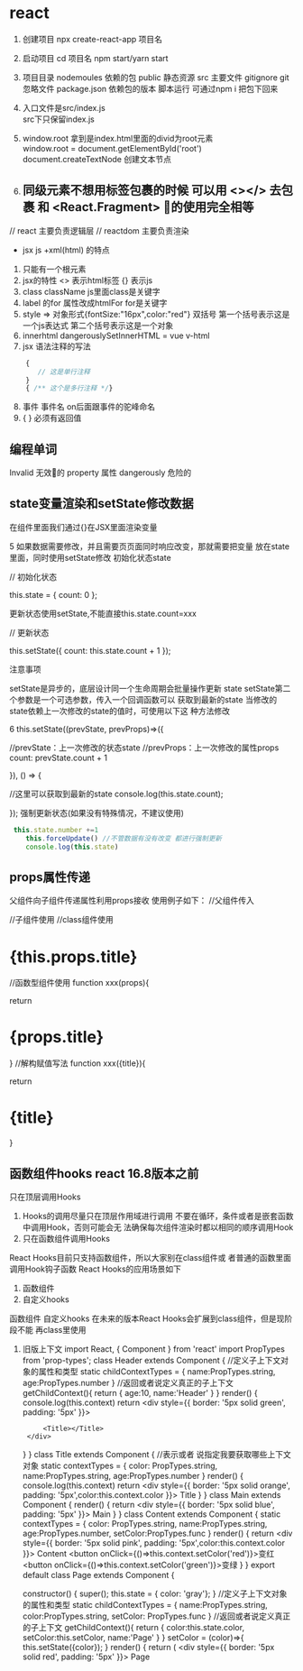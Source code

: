 # react 
1. 创建项目 
npx create-react-app 项目名  
2. 启动项目
cd 项目名  npm start/yarn start 

3. 项目目录
 nodemoules  依赖的包 
 public 静态资源 
 src  主要文件
 gitignore git忽略文件
 package.json  依赖包的版本 脚本运行  可通过npm i 把包下回来   
4. 入口文件是src/index.js  
   src下只保留index.js
5. window.root 拿到是index.html里面的divid为root元素  
window.root = document.getElementById('root')
document.createTextNode 创建文本节点 
6. 同级元素不想用标签包裹的时候 可以用 <></> 去包裹 
  和 <React.Fragment> 的使用完全相等 
	---
// react 主要负责逻辑层 
// reactdom 主要负责渲染  
- jsx js +xml(html)  的特点
 1. 只能有一个根元素
 2. jsx的特性  <> 表示html标签 {} 表示js 
 3. class className js里面class是关键字  
 4. label 的for 属性改成htmlFor  for是关键字  
 5. style => 对象形式{fontSize:"16px",color:"red"}  双括号 第一个括号表示这是一个js表达式 第二个括号表示这是一个对象 
 6. innerhtml  dangerouslySetInnerHTML  =  vue  v-html 
 7. jsx 语法注释的写法  
 ```js
 	 { 
		// 这是单行注释 
	 }
	 { /** 这个是多行注释 */}
```
8. 事件 事件名 on后面跟事件的驼峰命名 
9. { } 必须有返回值 
## 编程单词 
 Invalid  无效的    property 属性  dangerously 危险的 
## state变量渲染和setState修改数据

在组件⾥⾯我们通过{}在JSX⾥⾯渲染变量

5 如果数据需要修改，并且需要⻚页⾯同时响应改变，那就需要把变量 放在state⾥⾯，同时使⽤setState修改 初始化状态state

// 初始化状态

this.state = { count: 0 };

更新状态使⽤setState,不能直接this.state.count=xxx

// 更新状态

this.setState({ count: this.state.count + 1 });

注意事项

setState是异步的，底层设计同⼀个⽣命周期会批量操作更新 state setState第⼆个参数是⼀个可选参数，传⼊⼀个回调函数可以 获取到最新的state 当修改的state依赖上⼀次修改的state的值时，可使⽤以下这 种⽅法修改

6 this.setState((prevState, prevProps)=>({

//prevState：上⼀次修改的状态state //prevProps：上⼀次修改的属性props count: prevState.count + 1

}), () => {

//这⾥可以获取到最新的state console.log(this.state.count);

});
强制更新状态(如果没有特殊情况，不建议使用)
```js
 this.state.number +=1
    this.forceUpdate() //不管数据有没有改变 都进行强制更新  
    console.log(this.state)
```
## props属性传递

⽗组件向⼦组件传递属性利⽤props接收 使⽤例⼦如下：
//⽗组件传⼊

<PropsDemo title="Tim⽼师教react"></PropsDemo>

//⼦组件使⽤ //class组件使⽤ <h1>{this.props.title}</h1> //函数型组件使⽤ function xxx(props){

return <h1>{props.title}</h1> } //解构赋值写法 function xxx({title}){

return <h1>{title}</h1> }
##  函数组件hooks  react 16.8版本之前   
只在顶层调⽤Hooks
1. Hooks的调⽤尽量只在顶层作⽤域进⾏调⽤ 不要在循环，条件或者是嵌套函数中调⽤Hook，否则可能会⽆ 法确保每次组件渲染时都以相同的顺序调⽤Hook 
2. 只在函数组件调⽤Hooks

React Hooks⽬前只⽀持函数组件，所以⼤家别在class组件或 者普通的函数⾥⾯调⽤Hook钩⼦函数 React Hooks的应⽤场景如下

1. 函数组件 
2. ⾃定义hooks 

函数组件 ⾃定义hooks 在未来的版本React Hooks会扩展到class组件，但是现阶段不能 再class⾥使⽤
1. 旧版上下文 
import React, { Component } from 'react'
import PropTypes from 'prop-types';
class Header extends Component {
    //定义子上下文对象的属性和类型
    static childContextTypes = {
        name:PropTypes.string,
        age:PropTypes.number
    }
    //返回或者说定义真正的子上下文
    getChildContext(){
        return {
            age:10,
            name:'Header' 
        }
    }
    render() {
        console.log(this.context)
        return <div style={{ border: '5px solid green', padding: '5px' }}>
            
            <Title></Title>
        </div>
    }
}
class Title extends Component {
    //表示或者 说指定我要获取哪些上下文对象
    static contextTypes = {
        color: PropTypes.string,
        name:PropTypes.string,
        age:PropTypes.number
    }
    render() {
        console.log(this.context)
        return <div style={{ border: '5px solid orange', padding: '5px',color:this.context.color }}>
            Title
        </div>
    }
}
class Main extends Component {
    render() {
        return <div style={{ border: '5px solid blue', padding: '5px' }}>
            Main
            <Content></Content>
        </div>
    }
}
class Content extends Component {
    static contextTypes = {
        color: PropTypes.string,
        name:PropTypes.string,
        age:PropTypes.number,
        setColor:PropTypes.func
    }
    render() {
        return <div style={{ border: '5px solid pink', padding: '5px',color:this.context.color }}>
            Content
            <button onClick={()=>this.context.setColor('red')}>变红</button>
            <button onClick={()=>this.context.setColor('green')}>变绿</button>
        </div>
    }
}
export default class Page extends Component {

    constructor() {
        super();
        this.state = { color: 'gray'};
    }
    //定义子上下文对象的属性和类型
    static childContextTypes = {
        name:PropTypes.string,
        color:PropTypes.string,
        setColor: PropTypes.func
    }
    //返回或者说定义真正的子上下文
    getChildContext(){
        return {
            color:this.state.color,
            setColor:this.setColor,
            name:'Page' 
        }
    }
    setColor = (color)=>{
        this.setState({color});
    }
    render() {
        return (
            <div style={{ border: '5px solid red', padding: '5px' }}>
                Page
                <Header>
                    <Title>

                    </Title>
                </Header>
                <Main>
                    <Content>

                    </Content>
                </Main>
            </div>
        )
    }
}

新版上下文 
static contextType = ThemeContex

## 使用hooks实现异步请求  

```js
import React, { Fragment, useState, useEffect } from 'react';
import axios from 'axios';
function App1() {
  const [data, setData] = useState({ hits: [] });
  const [query, setQuery] = useState('redux');
  const [url, setUrl] = useState(
    'https://hn.algolia.com/api/v1/search?query=redux',
  );
  const [isLoading, setIsLoading] = useState(false);
  useEffect(() => {
    const fetchData = async () => {
      setIsLoading(true);
      const result = await axios(url);
      setData(result.data);
      setIsLoading(false);
    };
    fetchData();
  }, [url]);
  return (
    <Fragment>
      <input
        type="text"
        value={query}
        onChange={event => setQuery(event.target.value)}
      />
      <button
        type="button"
        onClick={() =>
          setUrl(`http://hn.algolia.com/api/v1/search?query=${query}`)
        }
      >
        Search
      </button>
      {isLoading ? (
        <div>Loading ...</div>
      ) : (
        <ul>
          {data.hits.map(item => (
            <li key={item.objectID}>
              <a href={item.url}>{item.title}</a>
            </li>
          ))}
        </ul>
      )}
    </Fragment>
  );
}
export default App1;
```
## react 路由
1 下载  `npm install react-router-dom`

